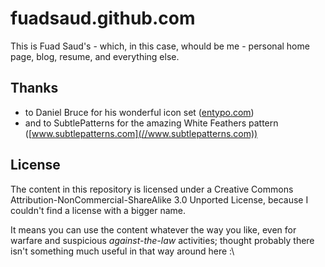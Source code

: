 fuadsaud.github.com
===================

This is Fuad Saud's - which, in this case, whould be me - personal home page,
blog, resume, and everything else.

## Thanks

* to Daniel Bruce for his wonderful icon set ([entypo.com](//entypo.com))
* and to SubtlePatterns for the amazing White Feathers pattern
([www.subtlepatterns.com](//www.subtlepatterns.com))

## License

The content in this repository is licensed under a Creative Commons
Attribution-NonCommercial-ShareAlike 3.0 Unported License, because I couldn't
find a license with a bigger name.

It means you can use the content whatever the way you like, even for warfare
and suspicious _against-the-law_ activities; thought probably there isn't
something much useful in that way around here :\
